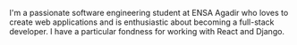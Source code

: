 I'm a passionate software engineering student at ENSA Agadir who loves to create web applications and is enthusiastic about becoming a full-stack developer. I have a particular fondness for working with React and Django.
